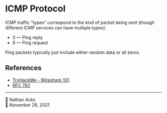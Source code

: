 # ICMP Protocol

ICMP traffic “types” correspond to the kind of packet being sent (though different ICMP services can have multiple types):

* 0 — Ping reply
* 8 — Ping request

Ping packets typically just include either random data or all zeros.

## References

* [TryHackMe - Wireshark 101](tryhackme-wireshark-101.md)
* [RFC 792](https://datatracker.ietf.org/doc/html/rfc792)

- - - -

👤 Nathan Acks  
📅 November 28, 2021
